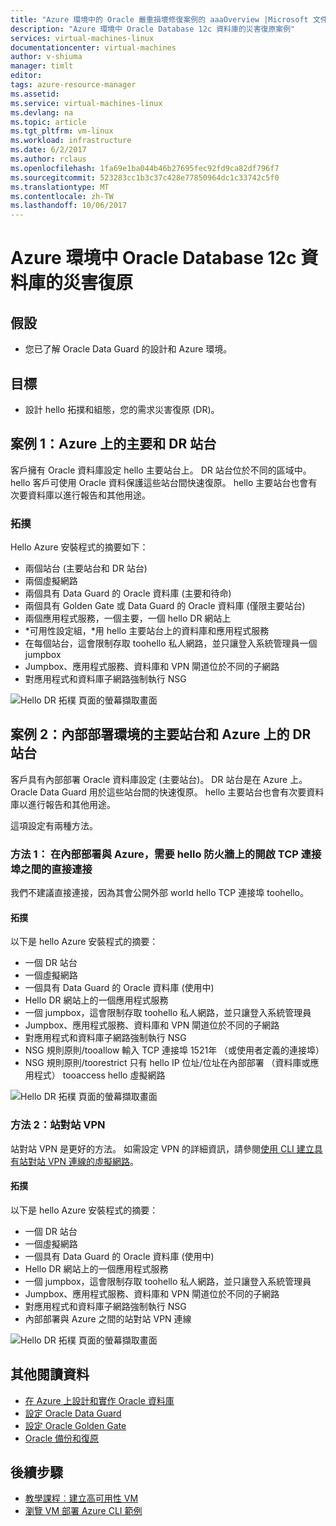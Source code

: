 ```yaml
---
title: "Azure 環境中的 Oracle 嚴重損壞修復案例的 aaaOverview |Microsoft 文件"
description: "Azure 環境中 Oracle Database 12c 資料庫的災害復原案例"
services: virtual-machines-linux
documentationcenter: virtual-machines
author: v-shiuma
manager: timlt
editor: 
tags: azure-resource-manager
ms.assetid: 
ms.service: virtual-machines-linux
ms.devlang: na
ms.topic: article
ms.tgt_pltfrm: vm-linux
ms.workload: infrastructure
ms.date: 6/2/2017
ms.author: rclaus
ms.openlocfilehash: 1fa69e1ba044b46b27695fec92fd9ca82df796f7
ms.sourcegitcommit: 523283cc1b3c37c428e77850964dc1c33742c5f0
ms.translationtype: MT
ms.contentlocale: zh-TW
ms.lasthandoff: 10/06/2017
---
```

# <a name="disaster-recovery-for-an-oracle-database-12c-database-in-an-azure-environment"></a>Azure 環境中 Oracle Database 12c 資料庫的災害復原

## <a name="assumptions"></a>假設

- 您已了解 Oracle Data Guard 的設計和 Azure 環境。


## <a name="goals"></a>目標
- 設計 hello 拓撲和組態，您的需求災害復原 (DR)。

## <a name="scenario-1-primary-and-dr-sites-on-azure"></a>案例 1：Azure 上的主要和 DR 站台

客戶擁有 Oracle 資料庫設定 hello 主要站台上。 DR 站台位於不同的區域中。 hello 客戶可使用 Oracle 資料保護這些站台間快速復原。 hello 主要站台也會有次要資料庫以進行報告和其他用途。 

### <a name="topology"></a>拓撲

Hello Azure 安裝程式的摘要如下：

- 兩個站台 (主要站台和 DR 站台)
- 兩個虛擬網路
- 兩個具有 Data Guard 的 Oracle 資料庫 (主要和待命)
- 兩個具有 Golden Gate 或 Data Guard 的 Oracle 資料庫 (僅限主要站台)
- 兩個應用程式服務，一個主要，一個 hello DR 網站上
- *可用性設定組，*用 hello 主要站台上的資料庫和應用程式服務
- 在每個站台，這會限制存取 toohello 私人網路，並只讓登入系統管理員一個 jumpbox
- Jumpbox、應用程式服務、資料庫和 VPN 閘道位於不同的子網路
- 對應用程式和資料庫子網路強制執行 NSG

![Hello DR 拓樸 頁面的螢幕擷取畫面](./media/oracle-disaster-recovery/oracle_topology_01.png)

## <a name="scenario-2-primary-site-on-premises-and-dr-site-on-azure"></a>案例 2：內部部署環境的主要站台和 Azure 上的 DR 站台

客戶具有內部部署 Oracle 資料庫設定 (主要站台)。 DR 站台是在 Azure 上。 Oracle Data Guard 用於這些站台間的快速復原。 hello 主要站台也會有次要資料庫以進行報告和其他用途。 

這項設定有兩種方法。

### <a name="approach-1-direct-connections-between-on-premises-and-azure-requiring-open-tcp-ports-on-hello-firewall"></a>方法 1： 在內部部署與 Azure，需要 hello 防火牆上的開啟 TCP 連接埠之間的直接連接 

我們不建議直接連接，因為其會公開外部 world hello TCP 連接埠 toohello。

#### <a name="topology"></a>拓撲

以下是 hello Azure 安裝程式的摘要：

- 一個 DR 站台 
- 一個虛擬網路
- 一個具有 Data Guard 的 Oracle 資料庫 (使用中)
- Hello DR 網站上的一個應用程式服務
- 一個 jumpbox，這會限制存取 toohello 私人網路，並只讓登入系統管理員
- Jumpbox、應用程式服務、資料庫和 VPN 閘道位於不同的子網路
- 對應用程式和資料庫子網路強制執行 NSG
- NSG 規則原則/tooallow 輸入 TCP 連接埠 1521年 （或使用者定義的連接埠）
- NSG 規則原則/toorestrict 只有 hello IP 位址/位址在內部部署 （資料庫或應用程式） tooaccess hello 虛擬網路

![Hello DR 拓樸 頁面的螢幕擷取畫面](./media/oracle-disaster-recovery/oracle_topology_02.png)

### <a name="approach-2-site-to-site-vpn"></a>方法 2：站對站 VPN
站對站 VPN 是更好的方法。 如需設定 VPN 的詳細資訊，請參閱[使用 CLI 建立具有站對站 VPN 連線的虛擬網路](https://docs.microsoft.com/en-us/azure/vpn-gateway/vpn-gateway-howto-site-to-site-resource-manager-cli)。

#### <a name="topology"></a>拓撲

以下是 hello Azure 安裝程式的摘要：

- 一個 DR 站台 
- 一個虛擬網路 
- 一個具有 Data Guard 的 Oracle 資料庫 (使用中)
- Hello DR 網站上的一個應用程式服務
- 一個 jumpbox，這會限制存取 toohello 私人網路，並只讓登入系統管理員
- Jumpbox、應用程式服務、資料庫和 VPN 閘道位於不同的子網路
- 對應用程式和資料庫子網路強制執行 NSG
- 內部部署與 Azure 之間的站對站 VPN 連線

![Hello DR 拓樸 頁面的螢幕擷取畫面](./media/oracle-disaster-recovery/oracle_topology_03.png)

## <a name="additional-reading"></a>其他閱讀資料

- [在 Azure 上設計和實作 Oracle 資料庫](oracle-design.md)
- [設定 Oracle Data Guard](configure-oracle-dataguard.md)
- [設定 Oracle Golden Gate](configure-oracle-golden-gate.md)
- [Oracle 備份和復原](oracle-backup-recovery.md)


## <a name="next-steps"></a>後續步驟

- [教學課程︰建立高可用性 VM](../../linux/create-cli-complete.md)
- [瀏覽 VM 部署 Azure CLI 範例](../../linux/cli-samples.md)
